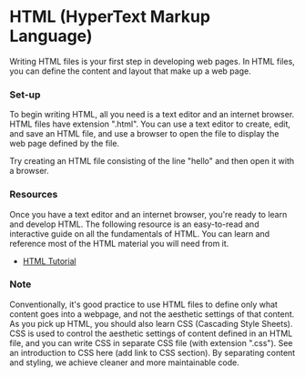 # HTML (HyperText Markup Language)

Writing HTML files is your first step in developing web pages. In HTML files, you can define the content and layout that make up a web page.

### Set-up

To begin writing HTML, all you need is a text editor and an internet browser. HTML files have extension ".html". You can use a text editor to create, edit, and save an HTML file, and use a browser to open the file to display the web page defined by the file.

Try creating an HTML file consisting of the line "hello" and then open it with a browser.

### Resources

Once you have a text editor and an internet browser, you're ready to learn and develop HTML. The following resource is an easy-to-read and interactive guide on all the fundamentals of HTML. You can learn and reference most of the HTML material you will need from it.
- [HTML Tutorial](https://www.w3schools.com/html/)

### Note

Conventionally, it's good practice to use HTML files to define only what content goes into a webpage, and not the aesthetic settings of that content. As you pick up HTML, you should also learn CSS (Cascading Style Sheets). CSS is used to control the aesthetic settings of content defined in an HTML file, and you can write CSS in separate CSS file (with extension ".css"). See an introduction to CSS here (add link to CSS section). By separating content and styling, we achieve cleaner and more maintainable code.
